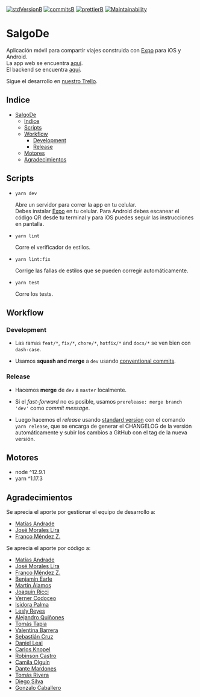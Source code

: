 [![stdVersionB]][stdversionl]
[![commitsB]][commitsl]
[![prettierB]][prettierl]
[![Maintainability](https://api.codeclimate.com/v1/badges/9b55f4098e14ace073e5/maintainability)](https://codeclimate.com/github/salgode/salgode-mobile/maintainability)

# SalgoDe

Aplicación móvil para compartir viajes construida con [Expo](https://expo.io/) para iOS y Android.<br/>
La app web se encuentra [aquí](https://github.com/salgode/salgode-web).<br/>
El backend se encuentra [aquí](https://github.com/salgode/salgode-backend).

Sigue el desarrollo en [nuestro Trello](https://trello.com/b/GCTJ1iMU/salgode).

## Indice

- [SalgoDe](#salgoDe)
  - [Indice](#indice)
  - [Scripts](#scripts)
  - [Workflow](#workflow)
    - [Development](#development)
    - [Release](#release)
  - [Motores](#motores)
  - [Agradecimientos](#agradecimientos)

## Scripts

- `yarn dev`

  Abre un servidor para correr la app en tu celular.<br>
  Debes instalar [Expo](https://expo.io/) en tu celular. Para Android debes escanear el código QR desde tu terminal y para iOS puedes seguir las instrucciones en pantalla.

- `yarn lint`

  Corre el verificador de estilos.

- `yarn lint:fix`

  Corrige las fallas de estilos que se pueden corregir automáticamente.

- `yarn test`

  Corre los tests.

## Workflow

### Development

- Las ramas `feat/*`, `fix/*`, `chore/*`, `hotfix/*` and `docs/*` se ven bien con `dash-case`.

- Usamos **squash and merge** a `dev` usando [conventional commits](https://conventionalcommits.org).

### Release

- Hacemos **merge** de `dev` a `master` localmente.

- Si el _fast-forward_ no es posible, usamos `prerelease: merge branch 'dev'` como _commit message_.

- Luego hacemos el _release_ usando [standard version](https://github.com/conventional-changelog/standard-version#installation) con el comando `yarn release`, que se encarga de generar el CHANGELOG de la versión automáticamente y subir los cambios a GitHub con el tag de la nueva versión.

## Motores

- node ^12.9.1
- yarn ^1.17.3

## Agradecimientos

Se aprecia el aporte por gestionar el equipo de desarrollo a:

- [Matías Andrade](https://github.com/mandrade2)
- [José Morales Lira](https://github.com/josemlira)
- [Franco Méndez Z.](https://github.com/fnmendez)

Se aprecia el aporte por código a:

- [Matías Andrade](https://github.com/mandrade2)
- [José Morales Lira](https://github.com/josemlira)
- [Franco Méndez Z.](https://github.com/fnmendez)
- [Benjamín Earle](https://github.com/MrEarle)
- [Martín Álamos](https://github.com/wayoalamos)
- [Joaquín Ricci](https://github.com/jricci1)
- [Verner Codoceo](https://github.com/vacodoceo)
- [Isidora Palma](https://github.com/isipalma)
- [Lesly Reyes](https://github.com/lareyes2)
- [Alejandro Quiñones](https://github.com/Aiquinones)
- [Tomás Tapia](https://github.com/ttapia)
- [Valentina Barrera](https://github.com/vbarreradg)
- [Sebastián Cruz](https://github.com/sebacruzd)
- [Daniel Leal](https://github.com/daleal)
- [Carlos Knopel](https://github.com/buskerone)
- [Robinson Castro](https://github.com/Robin40)
- [Camila Olguín](https://github.com/camiolguin)
- [Dante Mardones](https://github.com/DanteMa)
- [Tomás Rivera](https://github.com/tomasrivera)
- [Diego Silva](https://github.com/DiegoSilvaS)
- [Gonzalo Caballero](https://github.com/Gonzalo9823)

[stdversionb]: https://img.shields.io/badge/release-standard%20version-blue.svg
[stdversionl]: https://github.com/conventional-changelog/standard-version
[commitsb]: https://img.shields.io/badge/commits-conventional%20-blue.svg
[commitsl]: https://conventionalcommits.org
[prettierb]: https://img.shields.io/badge/code_style-prettier-ff69b4.svg?style=flat-square
[prettierl]: https://github.com/prettier/prettier
